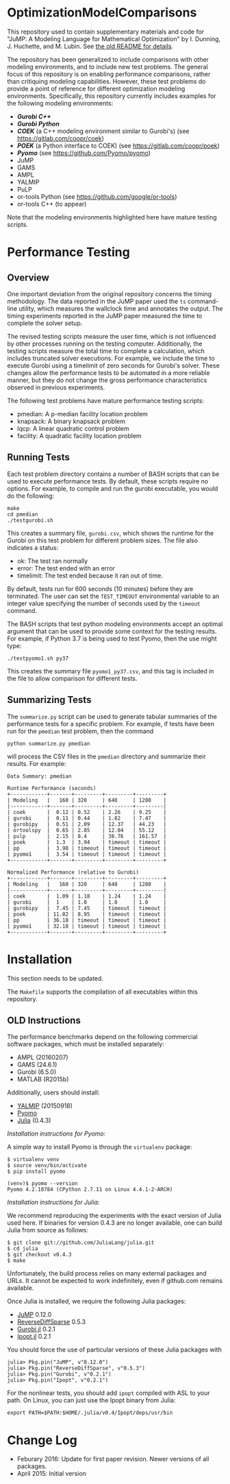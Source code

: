 # OptimizationModelComparisons

This repository used to contain supplementary materials and code for
"JuMP: A Modeling Language for Mathematical Optimization" by I. Dunning,
J. Huchette, and M. Lubin.  See [the old README for details](README_OLD.md).

The repository has been generalized to include comparisons with other
modeling environments, and to include new test problems.  The general
focus of this repository is on enabling performance comparisons, rather
than critiquing modeling capabilities.  However, these test problems
do provide a point of reference for different optimization modeling
environments.  Specifically, this repository currently includes examples for the following modeling environments:
- **_Gurobi C++_**
- **_Gurobi Python_**
- **_COEK_**  (a C++ modeling environment similar to Gurobi's)  (see https://gitlab.com/coopr/coek)
- **_POEK_** (a Python interface to COEK)  (see https://gitlab.com/coopr/poek)
- **_Pyomo_** (see https://github.com/Pyomo/pyomo)
- JuMP
- GAMS
- AMPL
- YALMIP
- PuLP
- or-tools Python (see https://github.com/google/or-tools)
- or-tools C++ (to appear)

Note that the modeling environments highlighted here have mature testing scripts.

# Performance Testing

## Overview

One important deviation from the original repository concerns the
timing methodology.  The data reported in the JuMP paper used the ``ts``
command-line utility, which measures the wallclock time and annotates
the output.  The timing experiments reported in the JuMP paper measured the time to complete the solver setup.

The revised testing scripts measure the user time, which is not influenced by other processes running on the testing computer.  Additionally, the testing scripts measure the total time to complete a calculation, which includes truncated solver executions.  For example, we include the time to execute Gurobi using a timelimit of zero seconds for Gurobi's solver.  These changes allow the performance tests to be automated in a more reliable manner, but they do not change the gross performance characteristics observed in previous experiments.

The following test problems have mature performance testing scripts:
- pmedian: A p-median facility location problem
- knapsack: A binary knapsack problem
- lqcp: A linear quadratic control problem
- facility: A quadratic facility location problem

## Running Tests

Each test problem directory contains a number of BASH scripts that can
be used to execute performance tests.  By default, these scripts require
no options.  For example, to compile and run the gurobi executable,
you would do the following:
```
make
cd pmedian
./testgurobi.sh
```
This creates a summary file, `gurobi.csv`, which shows the runtime for the Gurobi on this test problem for different problem sizes.  The file also indicates a status:
- ok:  The test ran normally
- error: The test ended with an error
- timelimit: The test ended because it ran out of time.

By default, tests run for 600 seconds (10 minutes) before they are
terminated.  The user can set the `TEST_TIMEOUT` environmental variable to
an integer value specifying the number of seconds used by the `timeout`
command.

The BASH scripts that test python modeling environments accept an optimal
argument that can be used to provide some context for the testing results.
For example, if Python 3.7 is being used to test Pyomo, then the use
might type:
```
./testpyomo1.sh py37
```
This creates the summary file `pyomo1_py37.csv`, and this tag is included
in the file to allow comparison for different tests.

## Summarizing Tests

The `summarize.py` script can be used to generate tabular summaries of the performance
tests for a specific problem. For example, if tests have been run for the `pmedian` test problem, then the command
```
python summarize.py pmedian
```
will process the CSV files in the `pmedian` directory and summarize their results.  For example:
```
Data Summary: pmedian

Runtime Performance (seconds)
+------------+-------+---------+---------+---------+
| Modeling   |   160 | 320     | 640     | 1280    |
|------------+-------+---------+---------+---------|
| coek       |  0.12 | 0.52    | 2.26    | 9.25    |
| gurobi     |  0.11 | 0.44    | 1.82    | 7.47    |
| gurobipy   |  0.51 | 2.09    | 12.37   | 44.23   |
| ortoolspy  |  0.65 | 2.85    | 12.84   | 55.12   |
| pulp       |  2.15 | 8.4     | 38.76   | 161.57  |
| poek       |  1.3  | 3.94    | timeout | timeout |
| pp         |  3.98 | timeout | timeout | timeout |
| pyomo1     |  3.54 | timeout | timeout | timeout |
+------------+-------+---------+---------+---------+

Normalized Performance (relative to Gurobi)
+------------+-------+---------+---------+---------+
| Modeling   |   160 | 320     | 640     | 1280    |
|------------+-------+---------+---------+---------|
| coek       |  1.09 | 1.18    | 1.24    | 1.24    |
| gurobi     |  1    | 1.0     | 1.0     | 1.0     |
| gurobipy   |  7.45 | 7.45    | timeout | timeout |
| poek       | 11.82 | 8.95    | timeout | timeout |
| pp         | 36.18 | timeout | timeout | timeout |
| pyomo1     | 32.18 | timeout | timeout | timeout |
+------------+-------+---------+---------+---------+
```

# Installation

This section needs to be updated.

The `Makefile` supports the compilation of all executables within this repository.


## OLD Instructions

The performance benchmarks depend on the following commercial software packages, which must be installed separately:
- AMPL (20160207)
- GAMS (24.6.1)
- Gurobi (6.5.0)
- MATLAB (R2015b)

Additionally, users should install:
- [YALMIP](http://users.isy.liu.se/johanl/yalmip/pmwiki.php?n=Tutorials.Installation) (20150918)
- [Pyomo](https://software.sandia.gov/downloads/pub/pyomo/PyomoInstallGuide.html) 
- [Julia](http://julialang.org/downloads/) (0.4.3)


*Installation instructions for Pyomo:*

A simple way to install Pyomo is through the ``virtualenv`` package:
```
$ virtualenv venv
$ source venv/bin/activate
$ pip install pyomo

(venv)$ pyomo --version
Pyomo 4.2.10784 (CPython 2.7.11 on Linux 4.4.1-2-ARCH)
```

*Installation instructions for Julia:*

We recommend reproducing the experiments with the exact version of Julia used here. If binaries for version 0.4.3 are no longer available, one can build Julia from source as follows:
```
$ git clone git://github.com/JuliaLang/julia.git
$ cd julia
$ git checkout v0.4.3
$ make
```

Unfortunately, the build process relies on many external packages and URLs. It cannot be expected to work indefinitely, even if github.com remains available.

Once Julia is installed, we require the following Julia packages:
- [JuMP](https://github.com/JuliaOpt/JuMP.jl) 0.12.0
- [ReverseDiffSparse](https://github.com/mlubin/ReverseDiffSparse.jl) 0.5.3
- [Gurobi.jl](https://github.com/JuliaOpt/Gurobi.jl) 0.2.1
- [Ipopt.jl](https://github.com/JuliaOpt/Ipopt.jl) 0.2.1

You should force the use of particular versions of these Julia packages with
```
julia> Pkg.pin("JuMP", v"0.12.0")
julia> Pkg.pin("ReverseDiffSparse", v"0.5.3")
julia> Pkg.pin("Gurobi", v"0.2.1")
julia> Pkg.pin("Ipopt", v"0.2.1")
```

For the nonlinear tests, you should add ``ipopt`` compiled with ASL to your path.
On Linux, you can just use the Ipopt binary from Julia:

```
export PATH=$PATH:$HOME/.julia/v0.4/Ipopt/deps/usr/bin
```

# Change Log

- Feburary 2016: Update for first paper revision. Newer versions of all packages.
- April 2015: Initial version
